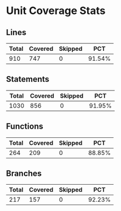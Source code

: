 # Unit Coverage Stats

## Lines

| Total | Covered | Skipped | PCT    |
| ----- | ------- | ------- | ------ |
| 910   | 747     | 0       | 91.54% |

## Statements

| Total | Covered | Skipped | PCT    |
| ----- | ------- | ------- | ------ |
| 1030  | 856     | 0       | 91.95% |

## Functions

| Total | Covered | Skipped | PCT    |
| ----- | ------- | ------- | ------ |
| 264   | 209     | 0       | 88.85% |

## Branches

| Total | Covered | Skipped | PCT    |
| ----- | ------- | ------- | ------ |
| 217   | 157     | 0       | 92.23% |
